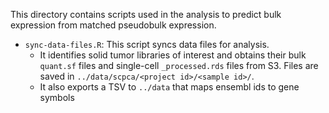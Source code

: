 This directory contains scripts used in the analysis to predict bulk expression from matched pseudobulk expression.

* `sync-data-files.R`: This script syncs data files for analysis.
  * It identifies solid tumor libraries of interest and obtains their bulk `quant.sf` files and single-cell `_processed.rds` files from S3.
  Files are saved in `../data/scpca/<project id>/<sample id>/`.
  * It also exports a TSV to `../data` that maps ensembl ids to gene symbols
